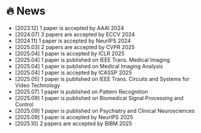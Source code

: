 # 🔥 News

- [2023.12] 1 paper is accepted by AAAI 2024
- [2024.07] 3 papers are accepted by ECCV 2024
- [2024.11] 1 paper is accepted by NeurIPS 2024
- [2025.03] 2 papers are accepted by CVPR 2025
- [2025.04] 1 paper is accepted by ICLR 2025
- [2025.04] 1 paper is published on IEEE Trans. Medical Imaging
- [2025.04] 1 paper is published on Medical Imaging Analysis
- [2025.04] 1 paper is accepted by ICASSP 2025
- [2025.05] 1 paper is published on IEEE Trans. Circuits and Systems for Video Technology
- [2025.07] 1 paper is published on Pattern Recognition
- [2025.09] 1 paper is published on Biomedical Signal Processing and Control
- [2025.09] 1 paper is published on Psychiatry and Clinical Neurosciences
- [2025.09] 1 paper is accepted by NeurIPS 2025
- [2025.10] 2 papers are accepted by BIBM 2025
